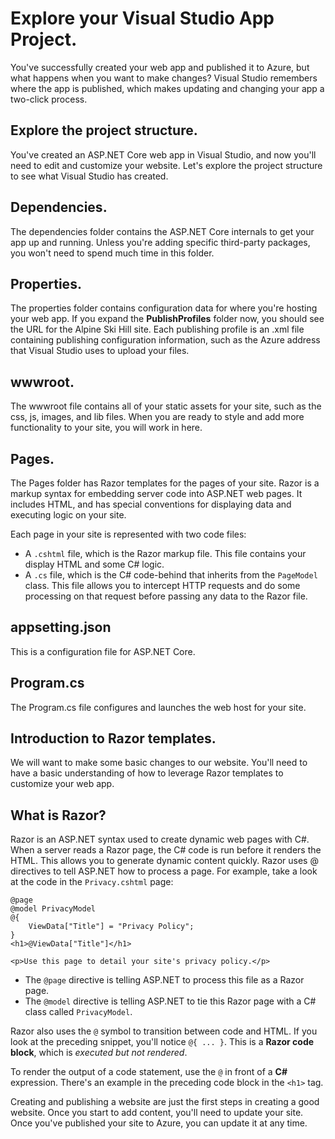 # Explore your Visual Studio App Project.
You've successfully created your web app and published it to Azure, but what happens when you want to make changes? Visual Studio remembers where the app is published, which makes updating and changing your app a two-click process.

## Explore the project structure.
You've created an ASP.NET Core web app in Visual Studio, and now you'll need to edit and customize your website. Let's explore the project structure to see what Visual Studio has created.

## Dependencies.
The dependencies folder contains the ASP.NET Core internals to get your app up and running. Unless you're adding specific third-party packages, you won't need to spend much time in this folder.

## Properties.
The properties folder contains configuration data for where you're hosting your web app. If you expand the **PublishProfiles** folder now, you should see the URL for the Alpine Ski Hill site. Each publishing profile is an .xml file containing publishing configuration information, such as the Azure address that Visual Studio uses to upload your files.

## wwwroot.
The wwwroot file contains all of your static assets for your site, such as the css, js, images, and lib files. When you are ready to style and add more functionality to your site, you will work in here.

## Pages.
The Pages folder has Razor templates for the pages of your site. Razor is a markup syntax for embedding server code into ASP.NET web pages. It includes HTML, and has special conventions for displaying data and executing logic on your site.

Each page in your site is represented with two code files:
* A `.cshtml` file, which is the Razor markup file. This file contains your display HTML and some C# logic.
* A `.cs` file, which is the C# code-behind that inherits from the `PageModel` class. This file allows you to intercept HTTP requests and do some processing on that request before passing any data to the Razor file.

## appsetting.json
This is a configuration file for ASP.NET Core.

## Program.cs
The Program.cs file configures and launches the web host for your site.

## Introduction to Razor templates.
We will want to make some basic changes to our website. You'll need to have a basic understanding of how to leverage Razor templates to customize your web app.

## What is Razor?
Razor is an ASP.NET syntax used to create dynamic web pages with C#. When a server reads a Razor page, the C# code is run before it renders the HTML. This allows you to generate dynamic content quickly.
Razor uses @ directives to tell ASP.NET how to process a page.
For example, take a look at the code in the `Privacy.cshtml` page:

```ASP.NET
@page
@model PrivacyModel
@{
    ViewData["Title"] = "Privacy Policy";
}
<h1>@ViewData["Title"]</h1>

<p>Use this page to detail your site's privacy policy.</p>
```
* The `@page` directive is telling ASP.NET to process this file as a Razor page.
* The `@model` directive is telling ASP.NET to tie this Razor page with a C# class called `PrivacyModel`.

Razor also uses the `@` symbol to transition between code and HTML. If you look at the preceding snippet, you'll notice `@{ ... }`. This is a **Razor code block**, which is *executed but not rendered*.

To render the output of a code statement, use the `@` in front of a **C#** expression. There's an example in the preceding code block in the `<h1>` tag.

Creating and publishing a website are just the first steps in creating a good website. Once you start to add content, you'll need to update your site. Once you've published your site to Azure, you can update it at any time.